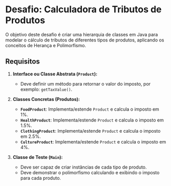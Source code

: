 # Desafio: Calculadora de Tributos de Produtos

O objetivo deste desafio é criar uma hierarquia de classes em Java para modelar o cálculo de tributos de diferentes tipos de produtos, aplicando os conceitos de Herança e Polimorfismo.

## Requisitos

1.  **Interface ou Classe Abstrata (`Product`):**
    *   Deve definir um método para retornar o valor do imposto, por exemplo: `getTaxValue()`.

2.  **Classes Concretas (Produtos):**
    *   **`FoodProduct`**: Implementa/estende `Product` e calcula o imposto em 1%.
    *   **`HealthProduct`**: Implementa/estende `Product` e calcula o imposto em 1.5%.
    *   **`ClothingProduct`**: Implementa/estende `Product` e calcula o imposto em 2.5%.
    *   **`CultureProduct`**: Implementa/estende `Product` e calcula o imposto em 4%.

3.  **Classe de Teste (`Main`):**
    *   Deve ser capaz de criar instâncias de cada tipo de produto.
    *   Deve demonstrar o polimorfismo calculando e exibindo o imposto para cada produto.
